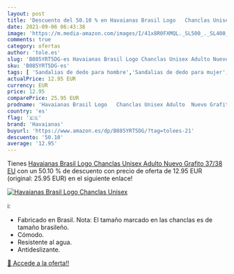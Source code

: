 ```yaml
---
layout: post
title: 'Descuento del 50.10 % en Havaianas Brasil Logo   Chanclas Unisex '
date: 2021-09-06 06:43:38
image: 'https://m.media-amazon.com/images/I/41x8R0FXMQL._SL500_._SL400_.jpg'
comments: true
category: ofertas
author: 'tole.es'
slug: 'B085YRT5DG-es Havaianas Brasil Logo Chanclas Unisex Adulto Nuevo Grafito...'
sku: 'B085YRT5DG-es'
tags: [ 'Sandalias de dedo para hombre','Sandalias de dedo para mujer','Sandalias y palas de mujer','Zapatos','Zapatos para hombre','Zapatos para mujer','Zapatos y complementos','chanclas','havaianas', ]
actualPrice: 12.95 EUR
currency: EUR
price: 12.95
comparePrice: 25.95 EUR
prodname: 'Havaianas Brasil Logo   Chanclas Unisex Adulto  Nuevo Grafito  37/38 EU'
country: 'es'
flag: '🇪🇸'
brand: 'Havaianas'
buyurl: 'https://www.amazon.es/dp/B085YRT5DG/?tag=tolees-21'
descuento: '50.10'
average: '12.95'
---
```


Tienes [Havaianas Brasil Logo   Chanclas Unisex Adulto  Nuevo Grafito  37/38 EU](https://www.amazon.es/dp/B085YRT5DG/?tag=tolees-21) con un 50.10 % de descuento con precio de oferta de 12.95 EUR (original: 25.95 EUR) en el siguiente enlace!

[![Havaianas Brasil Logo   Chanclas Unisex ](https://m.media-amazon.com/images/I/41x8R0FXMQL._SL500_._SL400_.jpg)](https://www.amazon.es/dp/B085YRT5DG/?tag=tolees-21)

ℹ️:

- Fabricado en Brasil. Nota: El tamaño marcado en las chanclas es de tamaño brasileño.
- Cómodo.
- Resistente al agua.
- Antideslizante.

[🛒 Accede a la oferta!!](https://www.amazon.es/dp/B085YRT5DG/?tag=tolees-21)
